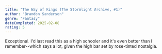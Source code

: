 ```yaml
---
title: "The Way of Kings (The Stormlight Archive, #1)"
author: "Brandon Sanderson"
genre: "Fantasy"
dateCompleted: 2025-02-08
rating: 5
---
```


Exceptional. I'd last read this as a high schooler and it's even better than I remember--which says a lot, given the high bar set by rose-tinted nostalgia.